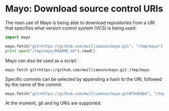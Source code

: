 # Mayo: Download source control URIs

The main use of Mayo is being able to download repositories from a URI that
specifies what version control system (VCS) is being used:

```python
import mayo

mayo.fetch("git+https://github.com/mwilliamson/mayo.git", "/tmp/mayo")
print open("/tmp/mayo/README.md").read()
```

Mayo can also be used as a script:

```
mayo fetch git+https://github.com/mwilliamson/mayo.git /tmp/mayo
```

Specific commits can be selected by appending a hash to the URI, followed by
the name of the commit:

```python
mayo.fetch("git+https://github.com/mwilliamson/mayo.git#74d69b4", "/tmp/mayo")
```

At the moment, git and hg URIs are supported.
